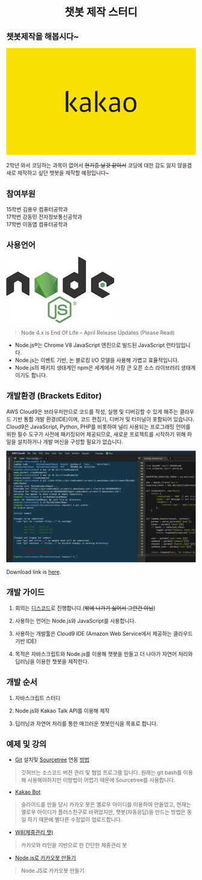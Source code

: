 <h1 align="center">챗봇 제작 스터디</h1>


## 챗봇제작을 해봅시다~

![ScreenShot](images/logo.jpg) 

2학년 와서 코딩하는 과목이 없어서 ~~현기증 날것 같아서~~ 코딩에 대한 감도 잃지 않을겸 새로 제작하고 싶던 챗봇을 제작할 예정입니다~

## 참여부원

15학번 김용우 컴퓨터공학과  
17학번 강동민 전자정보통신공학과  
17학번 이동엽 컴퓨터공학과    

## 사용언어

![ScreenShot](images/lang.png)

>Node 4.x is End Of Life – April Release Updates (Please Read)

* Node.js®는 Chrome V8 JavaScript 엔진으로 빌드된 JavaScript 런타임입니다.  
* Node.js는 이벤트 기반, 논 블로킹 I/O 모델을 사용해 가볍고 효율적입니다.  
* Node.js의 패키지 생태계인 npm은 세계에서 가장 큰 오픈 소스 라이브러리 생태계이기도 합니다.

## 개발환경 (Brackets Editor)

AWS Cloud9은 브라우저만으로 코드를 작성, 실행 및 디버깅할 수 있게 해주는 클라우드 기반 통합 개발 환경(IDE)이며, 코드 편집기, 디버거 및 터미널이 포함되어 있습니다. Cloud9은 JavaScript, Python, PHP를 비롯하여 널리 사용되는 프로그래밍 언어를 위한 필수 도구가 사전에 패키징되어 제공되므로, 새로운 프로젝트를 시작하기 위해 파일을 설치하거나 개발 머신을 구성할 필요가 없습니다.

[![ScreenShot](images/cloud9.PNG)](images/cloud9.PNG)

Download link is [here](https://aws.amazon.com/ko/cloud9/).


## 개발 가이드

1. 회의는 [디스코드](https://discordapp.com/)로 진행합니다.(~~밖에 나가기 싫어서 그런건 아님~~)

2. 사용하는 언어는 Node.js와 JavaScript를 사용합니다.

3. 사용하는 개발툴은 Cloud9 IDE (Amazon Web Service에서 제공하는 클라우드 기반 IDE)

4. 목적은 자바스크립트와 Node.js를 이용해 챗봇을 만들고 더 나아가 자연어 처리와 딥러닝을 이용한 챗봇을 제작한다.

## 개발 순서

1. 자바스크립트 스터디

2. Node.js와 Kakao Talk API를 이용해 제작

3. 딥러닝과 자연어 처리를 통한 매끄러운 챗봇인식을 목표로 합니다.

## 예제 및 강의

* [Git](https://git-scm.com/download/win) 설치및 [Sourcetree](https://www.sourcetreeapp.com/) 연동 [방법](https://blog.naver.com/kooyomi0114/221127863538)
>깃허브는 소스코드 버젼 관리 및 협업 프로그램 입니다. 원래는 git bash를 이용해 사용해야하지만 이방법이 어렵기 때문에 Sourcetree를 사용합니다.

* [Kakao Bot](https://www.slideshare.net/SeongSikChoi/kakao-botplus-friend?qid=e40b4b66-6e53-4e73-af17-6d49ade090dc&v=&b=&from_search=18)
>슬라이드를 만들 당시 카카오 봇은 옐로우 아이디를 이용하여 만들었고, 
현재는 옐로우 아이디가 플러스친구로 바뀌었지만, 챗봇(자동응답)을 만드는 방법은 동일 하기 때문에 별다른 수정없이 업로드합니다.

* [W8(체중관리 챗)](https://www.slideshare.net/SeongSikChoi/w8-77163740)
>카카오와 라인을 기반으로 한 간단한 체중관리 봇

* [Node.js로 카카오봇 만들기](https://cheese10yun.github.io/kakao-bot-node/)
> Node.JS로 카카오봇 만들기
